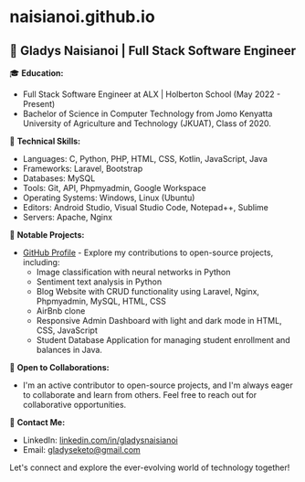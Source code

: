 # naisianoi.github.io

## 👋 Gladys Naisianoi | Full Stack Software Engineer

🎓 **Education:** 
- Full Stack Software Engineer at ALX | Holberton School
  (May 2022 - Present)
- Bachelor of Science in Computer Technology from Jomo Kenyatta University of Agriculture and Technology (JKUAT), Class of 2020.

🚀 **Technical Skills:**
- Languages: C, Python, PHP, HTML, CSS, Kotlin, JavaScript, Java
- Frameworks: Laravel, Bootstrap
- Databases: MySQL
- Tools: Git, API, Phpmyadmin, Google Workspace
- Operating Systems: Windows, Linux (Ubuntu)
- Editors: Android Studio, Visual Studio Code, Notepad++, Sublime
- Servers: Apache, Nginx

📝 **Notable Projects:**
- [GitHub Profile](https://github.com/Naisianoi) - Explore my contributions to open-source projects, including:
  - Image classification with neural networks in Python
  - Sentiment text analysis in Python
  - Blog Website with CRUD functionality using Laravel, Nginx, Phpmyadmin, MySQL, HTML, CSS
  - AirBnb clone
  - Responsive Admin Dashboard with light and dark mode in HTML, CSS, JavaScript
  - Student Database Application for managing student enrollment and balances in Java.

💼 **Open to Collaborations:**
- I'm an active contributor to open-source projects, and I'm always eager to collaborate and learn from others. Feel free to reach out for collaborative opportunities.

📧 **Contact Me:**
- LinkedIn: [linkedin.com/in/gladysnaisianoi](https://linkedin.com/in/gladysnaisianoi)
- Email: [gladyseketo@gmail.com](mailto:gladyseketo@gmail.com)

Let's connect and explore the ever-evolving world of technology together!
